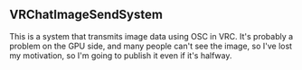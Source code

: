 ## VRChatImageSendSystem
This is a system that transmits image data using OSC in VRC.
It's probably a problem on the GPU side, and many people can't see the image, so I've lost my motivation, so I'm going to publish it even if it's halfway.